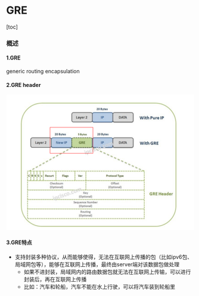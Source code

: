 # GRE

[toc]

### 概述

#### 1.GRE
generic routing encapsulation

#### 2.GRE header
![](./imgs/gre_01.png)

#### 3.GRE特点
* 支持封装多种协议，从而能够使得，无法在互联网上传播的包（比如ipv6包、局域网包等），能够在互联网上传播，最终由server端对该数据包做处理
  * 如果不进封装，局域网内的路由数据包就无法在互联网上传输，可以进行封装后，再在互联网上传播
  * 比如：汽车和轮船，汽车不能在水上行驶，可以将汽车装到轮船里
